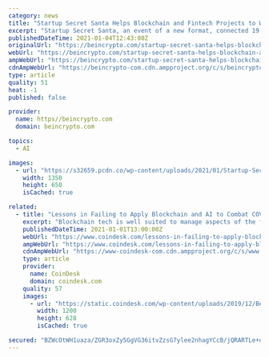 ```yaml
---
category: news
title: "Startup Secret Santa Helps Blockchain and Fintech Projects to Win Over Covid Crisis"
excerpt: "Startup Secret Santa, an event of a new format, connected 19 startups and 19 mentors from Fintech and Blockchain domains on Dec 9th and 10th."
publishedDateTime: 2021-01-04T12:43:00Z
originalUrl: "https://beincrypto.com/startup-secret-santa-helps-blockchain-and-fintech-projects-to-win-over-covid-crisis/"
webUrl: "https://beincrypto.com/startup-secret-santa-helps-blockchain-and-fintech-projects-to-win-over-covid-crisis/"
ampWebUrl: "https://beincrypto.com/startup-secret-santa-helps-blockchain-and-fintech-projects-to-win-over-covid-crisis/"
cdnAmpWebUrl: "https://beincrypto-com.cdn.ampproject.org/c/s/beincrypto.com/startup-secret-santa-helps-blockchain-and-fintech-projects-to-win-over-covid-crisis/"
type: article
quality: 51
heat: -1
published: false

provider:
  name: https//beincrypto.com
  domain: beincrypto.com

topics:
  - AI

images:
  - url: "https://s32659.pcdn.co/wp-content/uploads/2021/01/Startup-Secret-Santa_2.png"
    width: 1350
    height: 650
    isCached: true

related:
  - title: "Lessons in Failing to Apply Blockchain and AI to Combat COVID"
    excerpt: "Blockchain tech is well suited to manage aspects of the fight against the coronavirus. Why hasn't it been used more?"
    publishedDateTime: 2021-01-01T13:00:00Z
    webUrl: "https://www.coindesk.com/lessons-in-failing-to-apply-blockchain-and-ai-to-combat-covid"
    ampWebUrl: "https://www.coindesk.com/lessons-in-failing-to-apply-blockchain-and-ai-to-combat-covid?amp=1"
    cdnAmpWebUrl: "https://www-coindesk-com.cdn.ampproject.org/c/s/www.coindesk.com/lessons-in-failing-to-apply-blockchain-and-ai-to-combat-covid?amp=1"
    type: article
    provider:
      name: CoinDesk
      domain: coindesk.com
    quality: 57
    images:
      - url: "https://static.coindesk.com/wp-content/uploads/2019/12/Ben-G-pic-1200x628.jpg"
        width: 1200
        height: 628
        isCached: true

secured: "BZWcOtWH1uaza/ZGR3oxZy5GgVG36itvZzsG7ylee2nhagYCcB/jQRARTLe+dRBS8r1wHEn0tLPID3ptr0WPqxZd1S/zQAIEvhdd0xJTAY0FIs3guzrGxozYRRBMZNCevABt/T4w9EdauD/VVh8VgFe6C9U71dDT4Wo/HT9zh8W0BDCBKQg6B+V4nTUfXlmCefDmQha9GDQv5RrdZsTLsqcU2haegGZBAV5xZ7MpK424lnPBToRhq593P17HTvc0OvXmYyWr024MT8/C6Ki9d7uEPGLh4i+QxThlEUSpDb3c/L2d5sgFTDqpfUK0hKyhWd84/sfL1IfBPnKVOOPoILQjXKouOfbE1GWP5X8grGg=;uLyjSTlUkInVzcIktNnKuw=="
---
```


